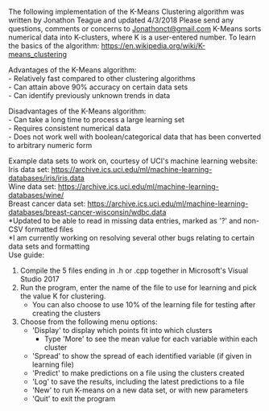 

The following implementation of the K-Means Clustering algorithm was written by Jonathon Teague and updated 4/3/2018
Please send any questions, comments or concerns to Jonathonct@gmail.com
K-Means sorts numerical data into K-clusters, where K is a user-entered number. To learn the basics of the algorithm:
https://en.wikipedia.org/wiki/K-means_clustering

Advantages of the K-Means algorithm: </br >
    - Relatively fast compared to other clustering algorithms </br >
    - Can attain above 90% accuracy on certain data sets </br >
    - Can identify previously unknown trends in data </br >

Disadvantages of the K-Means algorithm: </br >
    - Can take a long time to process a large learning set </br >
    - Requires consistent numerical data </br >
    - Does not work well with boolean/categorical data that has been converted to arbitrary numeric form </br >


Example data sets to work on, courtesy of UCI's machine learning website:  </br >
Iris data set: https://archive.ics.uci.edu/ml/machine-learning-databases/iris/iris.data  </br >
Wine data set: https://archive.ics.uci.edu/ml/machine-learning-databases/wine/  </br >
Breast cancer data set: https://archive.ics.uci.edu/ml/machine-learning-databases/breast-cancer-wisconsin/wdbc.data  </br >
*Updated to be able to read in missing data entries, marked as '?' and non-CSV formatted files  </br >
*I am currently working on resolving several other bugs relating to certain data sets and formatting  </br >
Use guide:  </br >

   1. Compile the 5 files ending in .h or .cpp together in Microsoft's Visual Studio 2017
   2. Run the program, enter the name of the file to use for learning and pick the value K for clustering.
        - You can also choose to use 10% of the learning file for testing after creating the clusters
   3. Choose from the following menu options:
        - 'Display' to display which points fit into which clusters
            - Type 'More' to see the mean value for each variable within each cluster
        - 'Spread' to show the spread of each identified variable (if given in learning file)
        - 'Predict' to make predictions on a file using the clusters created
        - 'Log' to save the results, including the latest predictions to a file
        - 'New' to run K-means on a new data set, or with new parameters
        - 'Quit' to exit the program
